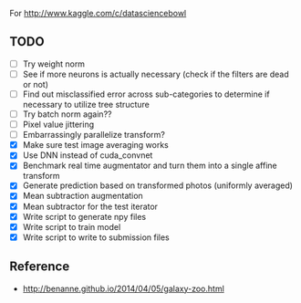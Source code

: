 For http://www.kaggle.com/c/datasciencebowl

## TODO

- [ ] Try weight norm
- [ ] See if more neurons is actually necessary (check if the filters are dead or not)
- [ ] Find out misclassified error across sub-categories to determine if necessary to utilize tree structure
- [ ] Try batch norm again??
- [ ] Pixel value jittering
- [ ] Embarrassingly parallelize transform?
- [X] Make sure test image averaging works
- [X] Use DNN instead of cuda_convnet
- [x] Benchmark real time augmentator and turn them into a single affine transform
- [x] Generate prediction based on transformed photos (uniformly averaged)
- [x] Mean subtraction augmentation
- [x] Mean subtractor for the test iterator
- [x] Write script to generate npy files
- [x] Write script to train model
- [x] Write script to write to submission files

## Reference

- http://benanne.github.io/2014/04/05/galaxy-zoo.html
